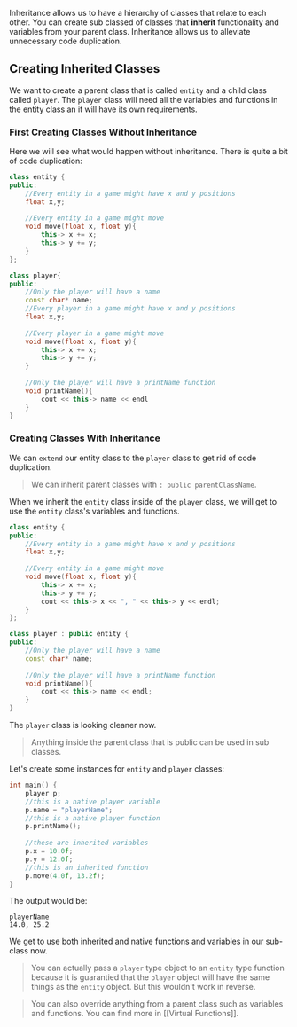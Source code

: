 Inheritance allows us to have a hierarchy of classes that relate to each other. You can create sub classed of classes that **inherit** functionality and variables from your parent class. Inheritance allows us to alleviate unnecessary code duplication.

## Creating Inherited Classes

We want to create a parent class that is called `entity` and a child class called `player`. The `player` class will need all the variables and functions in the entity class an it will have its own requirements. 

### First Creating Classes Without Inheritance

Here we will see what would happen without inheritance. There is quite a bit of code duplication:

```cpp
class entity {
public:
	//Every entity in a game might have x and y positions
	float x,y;
	
	//Every entity in a game might move
	void move(float x, float y){
		this-> x += x;
		this-> y += y;
	}
};

class player{
public:
	//Only the player will have a name
	const char* name;
	//Every player in a game might have x and y positions
	float x,y;
	
	//Every player in a game might move
	void move(float x, float y){
		this-> x += x;
		this-> y += y;
	}
	
	//Only the player will have a printName function
	void printName(){
		cout << this-> name << endl
	}
}
```

### Creating Classes With Inheritance

We can `extend` our entity class to the `player` class to get rid of code duplication.

> We can inherit parent classes with `: public parentClassName`.

When we inherit the `entity` class inside of the `player` class, we will get to use the `entity` class's variables and functions.

```cpp
class entity {
public:
	//Every entity in a game might have x and y positions
	float x,y;
	
	//Every entity in a game might move
	void move(float x, float y){
		this-> x += x;
		this-> y += y;
		cout << this-> x << ", " << this-> y << endl; 
	}
};

class player : public entity {
public:
	//Only the player will have a name
	const char* name;
	
	//Only the player will have a printName function
	void printName(){
		cout << this-> name << endl;
	}
}
```

The `player` class is looking cleaner now.

> Anything inside the parent class that is public can be used in sub classes.

Let's create some instances for `entity` and  `player` classes:

```cpp
int main() {
	player p;
	//this is a native player variable
	p.name = "playerName";
	//this is a native player function
	p.printName();
	
	//these are inherited variables
	p.x = 10.0f;
	p.y = 12.0f;
	//this is an inherited function
	p.move(4.0f, 13.2f);
}
```

The output would be:

```
playerName
14.0, 25.2
```

We get to use both inherited and native functions and variables in our sub-class now.

> You can actually pass a `player` type object to an `entity` type function because it is guarantied that the `player` object will have the same things as the `entity` object. But this wouldn't work in reverse.  

> You can also override anything from a parent class such as variables and functions. You can find more in [[Virtual Functions]].